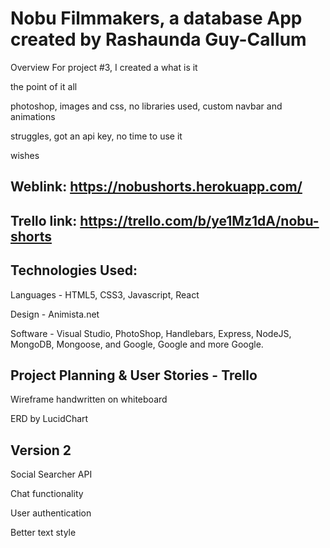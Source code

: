 # Nobu Filmmakers, a database App created by Rashaunda Guy-Callum

Overview For project #3, I created a 
what is it

the point of it all

photoshop, images and css, no libraries used, custom navbar and animations

struggles, got an api key, no time to use it

wishes 


## Weblink: https://nobushorts.herokuapp.com/

## Trello link: https://trello.com/b/ye1Mz1dA/nobu-shorts

## Technologies Used:
Languages - HTML5, CSS3, Javascript, React

Design - Animista.net

Software - Visual Studio, PhotoShop, Handlebars, Express, NodeJS, MongoDB, Mongoose, and Google, Google and more Google.

## Project Planning & User Stories - Trello
Wireframe handwritten on whiteboard

ERD by LucidChart

## Version 2
Social Searcher API

Chat functionality

User authentication

Better text style

